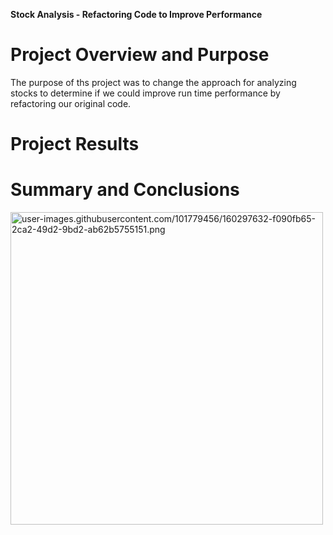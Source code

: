 **Stock Analysis - Refactoring Code to Improve Performance**

# Project Overview and Purpose

The purpose of ths project was to change the approach for analyzing stocks to determine if we could improve run time performance by refactoring our original code.

# Project Results



# Summary and Conclusions
<img src="https://user-images.githubusercontent.com/101779456/160297632-f090fb65-2ca2-49d2-9bd2-ab62b5755151.png" alt="user-images.githubusercontent.com/101779456/160297632-f090fb65-2ca2-49d2-9bd2-ab62b5755151.png" width=500/>
